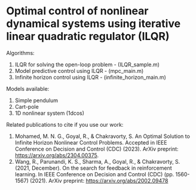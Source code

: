 # Optimal control of nonlinear dynamical systems using iterative linear quadratic regulator (ILQR)

Algorithms:
1. ILQR for solving the open-loop problem - (ILQR_sample.m)
2. Model predictive control using ILQR - (mpc_main.m)
3. Infinite horizon control using ILQR - (infinite_horizon_main.m)

Models available:
1. Simple pendulum
2. Cart-pole
3. 1D nonlinear system (1dcos)

Related publications to cite if you use our work:

1. Mohamed, M. N. G., Goyal, R., & Chakravorty, S. An Optimal Solution to Infinite Horizon Nonlinear Control Problems. Accepted in IEEE Conference on Decision and Control (CDC) (2023).  ArXiv preprint: https://arxiv.org/abs/2304.00375.
2. Wang, R., Parunandi, K. S., Sharma, A., Goyal, R., & Chakravorty, S. (2021, December). On the search for feedback in reinforcement learning. In IEEE Conference on Decision and Control (CDC) (pp. 1560-1567) (2021). ArXiv preprint: https://arxiv.org/abs/2002.09478

